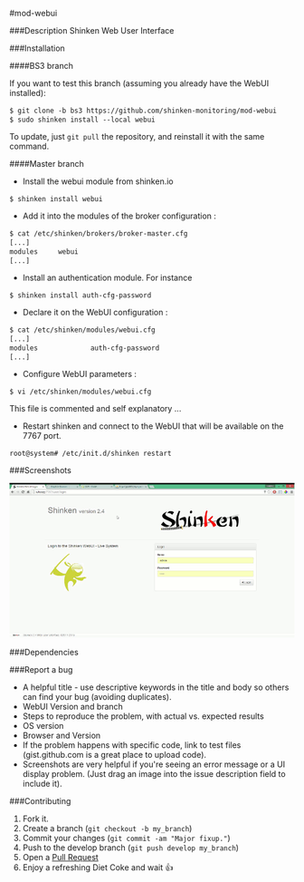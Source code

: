 #mod-webui

###Description
Shinken Web User Interface

###Installation

####BS3 branch

If you want to test this branch (assuming you already have the WebUI installed):

```
$ git clone -b bs3 https://github.com/shinken-monitoring/mod-webui
$ sudo shinken install --local webui
```

To update, just `git pull` the repository, and reinstall it with the same command.

####Master branch

* Install the webui module from shinken.io
```
$ shinken install webui
```
* Add it into the modules of the broker configuration :
```
$ cat /etc/shinken/brokers/broker-master.cfg
[...]
modules     webui
[...]
```
* Install an authentication module. For instance 
```
$ shinken install auth-cfg-password
```

* Declare it on the WebUI configuration :
```
$ cat /etc/shinken/modules/webui.cfg
[...]
modules             auth-cfg-password
[...]
```

* Configure WebUI parameters :
```
$ vi /etc/shinken/modules/webui.cfg
```
 This file is commented and self explanatory ...
 

* Restart shinken and connect to the WebUI that will be available on the 7767 port.
```
root@system# /etc/init.d/shinken restart
```

###Screenshots

![Host Detail](doc/images/animation.gif)

###Dependencies


###Report a bug
* A helpful title - use descriptive keywords in the title and body so others can find your bug (avoiding duplicates).
* WebUI Version and branch
* Steps to reproduce the problem, with actual vs. expected results
* OS version
* Browser and Version
* If the problem happens with specific code, link to test files (gist.github.com is a great place to upload code).
* Screenshots are very helpful if you're seeing an error message or a UI display problem. (Just drag an image into the issue description field to include it).

###Contributing
1. Fork it.
2. Create a branch (`git checkout -b my_branch`)
3. Commit your changes (`git commit -am "Major fixup."`)
4. Push to the develop branch (`git push develop my_branch`)
5. Open a [Pull Request](https://github.com/shinken-monitoring/mod-webui/pulls)
6. Enjoy a refreshing Diet Coke and wait :+1:
